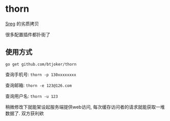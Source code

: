 # thorn
[Sreg](https://github.com/n0tr00t/Sreg) 的劣质拷贝

很多配置插件都扑街了

## 使用方式

`go get github.com/btjoker/thorn`

查询手机号: `thorn -p 130xxxxxxxx`

查询邮箱: `thorn -e 123@126.com`

查询用户名: `thorn -u 123`

稍微修改下就能架设起服务端提供web访问, 每次缓存访问者的请求就能获取一堆数据了. 双方获利欸